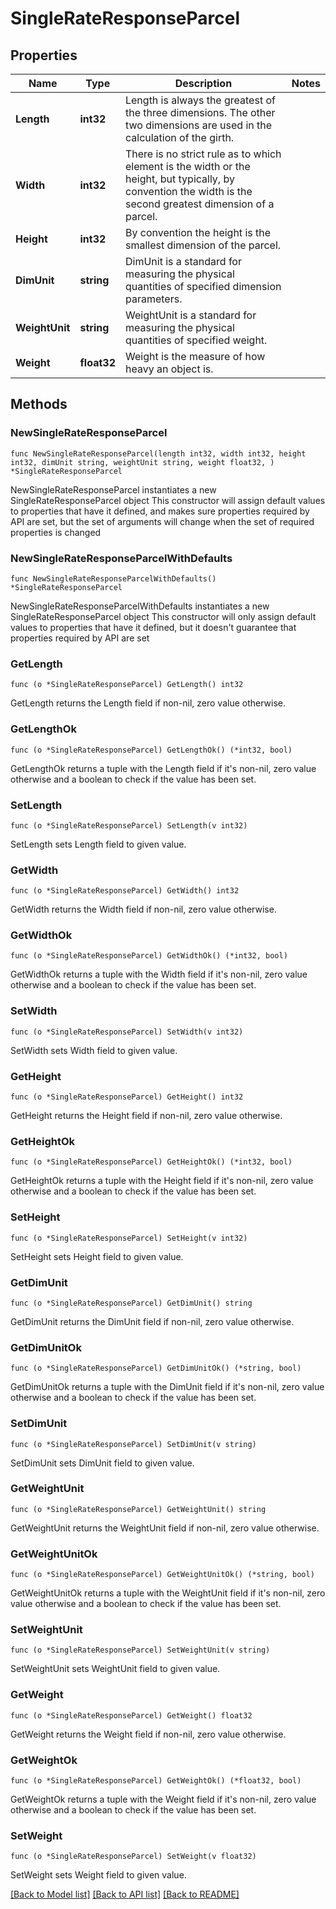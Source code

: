 # SingleRateResponseParcel

## Properties

Name | Type | Description | Notes
------------ | ------------- | ------------- | -------------
**Length** | **int32** | Length is always the greatest of the three dimensions. The other two dimensions are used in the calculation of the girth. | 
**Width** | **int32** | There is no strict rule as to which element is the width or the height, but typically, by convention the width is the second greatest dimension of a parcel. | 
**Height** | **int32** | By convention the height is the smallest dimension of the parcel. | 
**DimUnit** | **string** | DimUnit is a standard for measuring the physical quantities of specified dimension parameters. | 
**WeightUnit** | **string** | WeightUnit is a standard for measuring the physical quantities of specified weight. | 
**Weight** | **float32** | Weight is the measure of how heavy an object is. | 

## Methods

### NewSingleRateResponseParcel

`func NewSingleRateResponseParcel(length int32, width int32, height int32, dimUnit string, weightUnit string, weight float32, ) *SingleRateResponseParcel`

NewSingleRateResponseParcel instantiates a new SingleRateResponseParcel object
This constructor will assign default values to properties that have it defined,
and makes sure properties required by API are set, but the set of arguments
will change when the set of required properties is changed

### NewSingleRateResponseParcelWithDefaults

`func NewSingleRateResponseParcelWithDefaults() *SingleRateResponseParcel`

NewSingleRateResponseParcelWithDefaults instantiates a new SingleRateResponseParcel object
This constructor will only assign default values to properties that have it defined,
but it doesn't guarantee that properties required by API are set

### GetLength

`func (o *SingleRateResponseParcel) GetLength() int32`

GetLength returns the Length field if non-nil, zero value otherwise.

### GetLengthOk

`func (o *SingleRateResponseParcel) GetLengthOk() (*int32, bool)`

GetLengthOk returns a tuple with the Length field if it's non-nil, zero value otherwise
and a boolean to check if the value has been set.

### SetLength

`func (o *SingleRateResponseParcel) SetLength(v int32)`

SetLength sets Length field to given value.


### GetWidth

`func (o *SingleRateResponseParcel) GetWidth() int32`

GetWidth returns the Width field if non-nil, zero value otherwise.

### GetWidthOk

`func (o *SingleRateResponseParcel) GetWidthOk() (*int32, bool)`

GetWidthOk returns a tuple with the Width field if it's non-nil, zero value otherwise
and a boolean to check if the value has been set.

### SetWidth

`func (o *SingleRateResponseParcel) SetWidth(v int32)`

SetWidth sets Width field to given value.


### GetHeight

`func (o *SingleRateResponseParcel) GetHeight() int32`

GetHeight returns the Height field if non-nil, zero value otherwise.

### GetHeightOk

`func (o *SingleRateResponseParcel) GetHeightOk() (*int32, bool)`

GetHeightOk returns a tuple with the Height field if it's non-nil, zero value otherwise
and a boolean to check if the value has been set.

### SetHeight

`func (o *SingleRateResponseParcel) SetHeight(v int32)`

SetHeight sets Height field to given value.


### GetDimUnit

`func (o *SingleRateResponseParcel) GetDimUnit() string`

GetDimUnit returns the DimUnit field if non-nil, zero value otherwise.

### GetDimUnitOk

`func (o *SingleRateResponseParcel) GetDimUnitOk() (*string, bool)`

GetDimUnitOk returns a tuple with the DimUnit field if it's non-nil, zero value otherwise
and a boolean to check if the value has been set.

### SetDimUnit

`func (o *SingleRateResponseParcel) SetDimUnit(v string)`

SetDimUnit sets DimUnit field to given value.


### GetWeightUnit

`func (o *SingleRateResponseParcel) GetWeightUnit() string`

GetWeightUnit returns the WeightUnit field if non-nil, zero value otherwise.

### GetWeightUnitOk

`func (o *SingleRateResponseParcel) GetWeightUnitOk() (*string, bool)`

GetWeightUnitOk returns a tuple with the WeightUnit field if it's non-nil, zero value otherwise
and a boolean to check if the value has been set.

### SetWeightUnit

`func (o *SingleRateResponseParcel) SetWeightUnit(v string)`

SetWeightUnit sets WeightUnit field to given value.


### GetWeight

`func (o *SingleRateResponseParcel) GetWeight() float32`

GetWeight returns the Weight field if non-nil, zero value otherwise.

### GetWeightOk

`func (o *SingleRateResponseParcel) GetWeightOk() (*float32, bool)`

GetWeightOk returns a tuple with the Weight field if it's non-nil, zero value otherwise
and a boolean to check if the value has been set.

### SetWeight

`func (o *SingleRateResponseParcel) SetWeight(v float32)`

SetWeight sets Weight field to given value.



[[Back to Model list]](../README.md#documentation-for-models) [[Back to API list]](../README.md#documentation-for-api-endpoints) [[Back to README]](../README.md)


